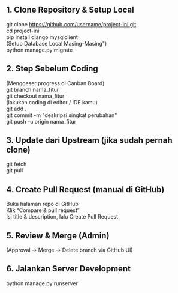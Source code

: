 ## 1. Clone Repository & Setup Local
git clone https://github.com/username/project-ini.git   
cd project-ini   
pip install django mysqlclient   
(Setup Database Local Masing-Masing")   
python manage.py migrate                   

## 2. Step Sebelum Coding    
(Menggeser progress di Canban Board)    
git branch nama_fitur    
git checkout nama_fitur    
(lakukan coding di editor / IDE kamu)    
git add .    
git commit -m "deskripsi singkat perubahan"    
git push -u origin nama_fitur    

## 3. Update dari Upstream (jika sudah pernah clone)     
git fetch   
git pull    

## 4. Create Pull Request (manual di GitHub)    
Buka halaman repo di GitHub    
Klik “Compare & pull request”    
Isi title & description, lalu Create Pull Request    

## 5. Review & Merge (Admin)    
(Approval → Merge → Delete branch via GitHub UI)    

## 6. Jalankan Server Development    
python manage.py runserver    
